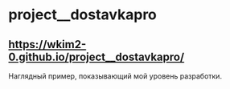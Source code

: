 # project__dostavkapro

## https://wkim2-0.github.io/project__dostavkapro/

Наглядный пример, показывающий мой уровень разработки.
